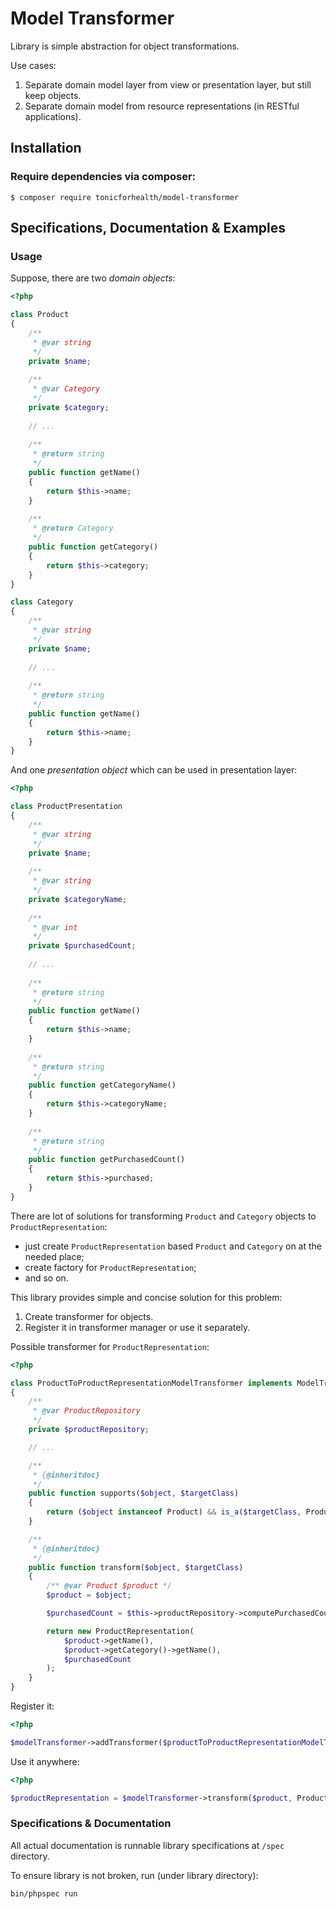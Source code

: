 Model Transformer
=================

Library is simple abstraction for object transformations. 
   
Use cases: 
    
1. Separate domain model layer from view or presentation layer, but still keep objects.
2. Separate domain model from resource representations (in RESTful applications).
   
Installation
------------
   
### Require dependencies via composer: 

```
$ composer require tonicforhealth/model-transformer
```
 
Specifications, Documentation & Examples
----------------------------------------

### Usage

Suppose, there are two *domain objects*:
 
```php
<?php 

class Product 
{
    /**
     * @var string
     */ 
    private $name; 
    
    /**
     * @var Category
     */
    private $category;
    
    // ... 
    
    /**
     * @return string
     */
    public function getName()
    {
        return $this->name;
    }
    
    /**
     * @return Category
     */
    public function getCategory()
    {
        return $this->category;
    }
}

class Category 
{
    /**
     * @var string
     */ 
    private $name; 
    
    // ... 
    
    /**
     * @return string
     */
    public function getName()
    {
        return $this->name;
    }
}
```

And one *presentation object* which can be used in presentation layer: 

```php
<?php 

class ProductPresentation
{
    /**
     * @var string
     */ 
    private $name;
     
    /**
     * @var string
     */
    private $categoryName;
    
    /**
     * @var int
     */
    private $purchasedCount;
    
    // ... 
    
    /**
     * @return string
     */
    public function getName()
    {
        return $this->name;
    }
    
    /**
     * @return string
     */
    public function getCategoryName()
    {
        return $this->categoryName;
    }
    
    /**
     * @return string
     */
    public function getPurchasedCount()
    {
        return $this->purchased;
    }    
}
```

There are lot of solutions for transforming `Product` and `Category` objects to `ProductRepresentation`: 

- just create `ProductRepresentation` based `Product` and `Category` on at the needed place;
- create factory for `ProductRepresentation`;
- and so on. 

This library provides simple and concise solution for this problem: 

1. Create transformer for objects.
2. Register it in transformer manager or use it separately.
 
Possible transformer for `ProductRepresentation`: 

```php
<?php

class ProductToProductRepresentationModelTransformer implements ModelTransformerInterface
{
	/**
	 * @var ProductRepository
	 */
	private $productRepository;

	// ...

    /**
     * {@inheritdoc}
     */
    public function supports($object, $targetClass)
    {
        return ($object instanceof Product) && is_a($targetClass, ProductRepresentation::class, true);
    }

    /**
     * {@inheritdoc}
     */
    public function transform($object, $targetClass)
    {
    	/** @var Product $product */
    	$product = $object;

    	$purchasedCount = $this->productRepository->computePurchasedCount($product);

    	return new ProductRepresentation(
    		$product->getName(),
    		$product->getCategory()->getName(), 
    		$purchasedCount
    	);
    }
}
```

Register it: 

```php
<?php

$modelTransformer->addTransformer($productToProductRepresentationModelTransformer);
```

Use it anywhere: 

```php
<?php

$productRepresentation = $modelTransformer->transform($product, ProductRepresentation::class);
```

### Specifications & Documentation

All actual documentation is runnable library specifications at `/spec` directory. 

To ensure library is not broken, run (under library directory):

```
bin/phpspec run
```





